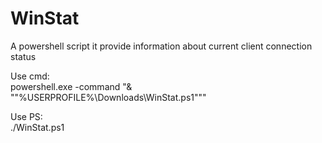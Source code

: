 # WinStat
A powershell script it provide information about current client connection status

Use cmd:<br>
 powershell.exe -command "& ""%USERPROFILE%\Downloads\WinStat.ps1"""

Use PS:<br>
 ./WinStat.ps1
